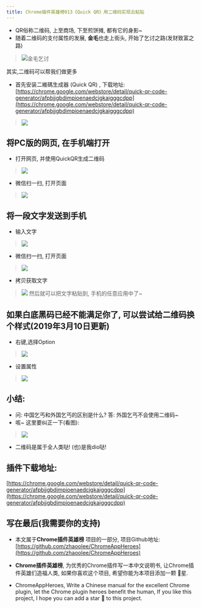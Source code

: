 ```yaml
---
title: Chrome插件英雄榜013《Quick QR》用二维码实现云粘贴
---
```

* QR俗称二维码, 上至商场, 下至煎饼摊, 都有它的身影~
* 随着二维码的支付属性的发展, **金毛**也走上街头, 开始了乞讨之路\(发财致富之路\)
> ![金毛乞讨](https://www.v2fy.com/asset/013_quick_qr/fb0a30e00de841cba30fac29b9a4c7ea.jpeg)

其实,二维码可以帮我们做更多

* 首先安装二維碼生成器 \(Quick QR\) , 下载地址: [https://chrome.google.com/webstore/detail/quick-qr-code-generator/afpbjjgbdimpioenaedcjgkaigggcdpp](https://chrome.google.com/webstore/detail/quick-qr-code-generator/afpbjjgbdimpioenaedcjgkaigggcdpp)
> ![](https://www.v2fy.com/asset/013_quick_qr/4387b0c2c4114f89adb5f0daca4f0e7d.png)

## 将PC版的网页, 在手机端打开

* 打开网页, 并使用QuickQR生成二维码
> ![](https://www.v2fy.com/asset/013_quick_qr/eb68652407f44361938461fec4faf282.png)
* 微信扫一扫, 打开页面
> ![](https://www.v2fy.com/asset/013_quick_qr/67611ba21cb54df9a7a1f3aa9d890824.png)

## 将一段文字发送到手机

* 输入文字
> ![](https://www.v2fy.com/asset/013_quick_qr/bc7651c9224a425ca1b47ff8cc2f5adf.png)
* 微信扫一扫, 打开页面
> ![](https://www.v2fy.com/asset/013_quick_qr/7c785850f68341f8ab95a9db4663492e.png)
* 拷贝获取文字
> ![](https://www.v2fy.com/asset/013_quick_qr/2a929355f8dd4f9b87afcc68586a0047.png)
> 然后就可以把文字粘贴到, 手机的任意应用中了~

## 如果白底黑码已经不能满足你了, 可以尝试给二维码换个样式(2019年3月10日更新)
- 右键,选择Option
> ![](https://www.v2fy.com/asset/013_quick_qr/5b6ec96569c448bc8e17906067bd28ea.png)
- 设置属性
> ![](https://www.v2fy.com/asset/013_quick_qr/85a23dfbd1d64738a808b0e7eb6ea6f5.png)





## 小结:

* 问: 中国乞丐和外国乞丐的区别是什么? 答: 外国乞丐不会使用二维码~
* 咳~ 这里要纠正一下\(看图\):
> ![](https://www.v2fy.com/asset/013_quick_qr/103772f5342e40ebafb810ac6360ab00.jpeg)
* 二维码是属于全人类哒! \(也\)是我dio哒!

## 插件下载地址:

[https://chrome.google.com/webstore/detail/quick-qr-code-generator/afpbjjgbdimpioenaedcjgkaigggcdpp](https://chrome.google.com/webstore/detail/quick-qr-code-generator/afpbjjgbdimpioenaedcjgkaigggcdpp)



## 写在最后\(我需要你的支持\)

* 本文属于**Chrome插件英雄榜** 项目的一部分, 项目Github地址: [https://github.com/zhaoolee/ChromeAppHeroes](https://github.com/zhaoolee/ChromeAppHeroes)

* **Chrome插件英雄榜**, 为优秀的Chrome插件写一本中文说明书, 让Chrome插件英雄们造福人类, 如果你喜欢这个项目, 希望你能为本项目添加一颗 🌟星.

* ChromeAppHeroes, Write a Chinese manual for the excellent Chrome plugin, let the Chrome plugin heroes benefit the human, If you like this project, I hope you can add a star 🌟 to this project.



